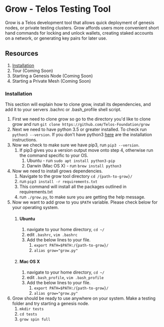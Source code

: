 # Grow - Telos Testing Tool

Grow is a Telos development tool that allows quick deployment of genesis nodes, or private testing clusters. Grow affords users more convenient short hand commands for locking and unlock wallets, creating staked accounts on a network, or generating key pairs for later use.

## Resources

1. [Installation](#Installation)
2. Tour (Coming Soon)
3. Starting a Genesis Node (Coming Soon)
4. Starting a Private Mesh (Coming Soon)

### Installation

This section will explain how to clone grow, install its dependencies, and add it to your servers .bachrc or .bash_profile shell script.

1. First we need to clone grow so go to the directory you'd like to clone grow and run `git clone https://github.com/Telos-Foundation/grow`
2. Next we need to have python 3.5 or greater installed. To check run `python3 --version`. If you don't have python3 [here](https://realpython.com/installing-python/) are the installation instructions.
3. Now we check to make sure we have pip3, run `pip3 --version`.
    1. If pip3 gives you a version output move onto step 4, otherwise run the command specific to your OS.
        1. Ubuntu - run `sudo apt install python3-pip`
        2. Darwin (Mac OS X) - run `brew install python3`
4. Now we need to install grows dependencies.
    1. Navigate to the grow tool directory `cd /{path-to-grow}/`
    2. run `pip3 install -r requirements.txt`
    3. This command will install all the packages outlined in requirements.txt
    4. run `./grow.py`, to make sure you are getting the help message.
5. Now we want to add grow to you `$PATH` variable. Please check below for your operating system.
    1. #### Ubuntu
        1. navigate to your home directory, `cd ~/`
        2. edit `.bashrc`, `vim .bashrc`
        3. Add the below lines to your file.
            1. `export PATH=$PATH:/{path-to-grow}/`
            2. `alias grow="grow.py"`
    2. #### Mac OS X
        1. navigate to your home directory, `cd ~/`
        2. edit `.bash_profile`, `vim .bash_profile`
        3. Add the below lines to your file.
            1. `export PATH=$PATH:/{path-to-grow}/`
            2. `alias grow="grow.py"`
6. Grow should be ready to use anywhere on your system. Make a testing folder and try starting a genesis node.
    1. `mkdir tests`
    2. `cd tests`
    3. `grow spin full`